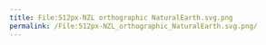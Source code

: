 ```yaml
---
title: File:512px-NZL orthographic NaturalEarth.svg.png
permalink: /File:512px-NZL_orthographic_NaturalEarth.svg.png/
---
```


